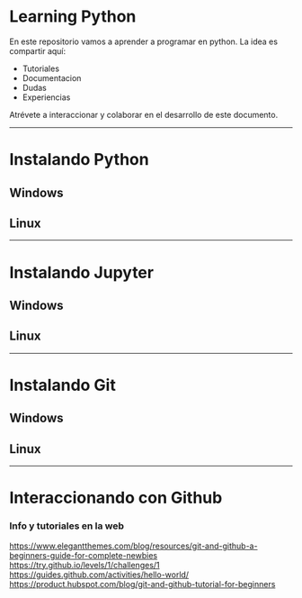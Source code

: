 # Learning Python

En este repositorio vamos a aprender a programar en python.
La idea es compartir aquí:
- Tutoriales
- Documentacion
- Dudas
- Experiencias

Atrévete a interaccionar y colaborar en el desarrollo de este documento.

----

# Instalando Python

## Windows

## Linux

----

# Instalando Jupyter

## Windows

## Linux

----

# Instalando Git

## Windows

## Linux

----

# Interaccionando con Github
### Info y tutoriales en la web
https://www.elegantthemes.com/blog/resources/git-and-github-a-beginners-guide-for-complete-newbies
https://try.github.io/levels/1/challenges/1
https://guides.github.com/activities/hello-world/
https://product.hubspot.com/blog/git-and-github-tutorial-for-beginners
